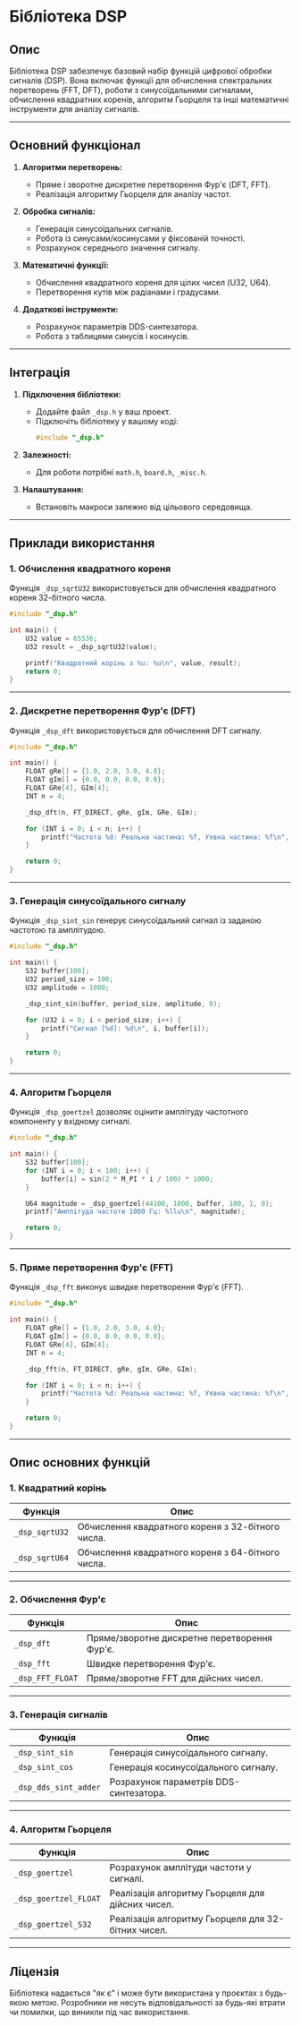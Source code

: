 # Бібліотека DSP

## Опис

Бібліотека DSP забезпечує базовий набір функцій цифрової обробки сигналів (DSP). Вона включає функції для обчислення спектральних перетворень (FFT, DFT), роботи з синусоїдальними сигналами, обчислення квадратних коренів, алгоритм Гьорцеля та інші математичні інструменти для аналізу сигналів.

---

## Основний функціонал

1. **Алгоритми перетворень:**
   - Пряме і зворотне дискретне перетворення Фур'є (DFT, FFT).
   - Реалізація алгоритму Гьорцеля для аналізу частот.

2. **Обробка сигналів:**
   - Генерація синусоїдальних сигналів.
   - Робота із синусами/косинусами у фіксованій точності.
   - Розрахунок середнього значення сигналу.

3. **Математичні функції:**
   - Обчислення квадратного кореня для цілих чисел (U32, U64).
   - Перетворення кутів між радіанами і градусами.

4. **Додаткові інструменти:**
   - Розрахунок параметрів DDS-синтезатора.
   - Робота з таблицями синусів і косинусів.

---

## Інтеграція

1. **Підключення бібліотеки:**
   - Додайте файл `_dsp.h` у ваш проект.
   - Підключіть бібліотеку у вашому коді:
     ```c
     #include "_dsp.h"
     ```

2. **Залежності:**
   - Для роботи потрібні `math.h`, `board.h`, `_misc.h`.

3. **Налаштування:**
   - Встановіть макроси залежно від цільового середовища.

---

## Приклади використання

### 1. Обчислення квадратного кореня

Функція `_dsp_sqrtU32` використовується для обчислення квадратного кореня 32-бітного числа.

```c
#include "_dsp.h"

int main() {
    U32 value = 65536;
    U32 result = _dsp_sqrtU32(value);

    printf("Квадратний корінь з %u: %u\n", value, result);
    return 0;
}
```

---

### 2. Дискретне перетворення Фур'є (DFT)

Функція `_dsp_dft` використовується для обчислення DFT сигналу.

```c
#include "_dsp.h"

int main() {
    FLOAT gRe[] = {1.0, 2.0, 3.0, 4.0};
    FLOAT gIm[] = {0.0, 0.0, 0.0, 0.0};
    FLOAT GRe[4], GIm[4];
    INT n = 4;

    _dsp_dft(n, FT_DIRECT, gRe, gIm, GRe, GIm);

    for (INT i = 0; i < n; i++) {
        printf("Частота %d: Реальна частина: %f, Уявна частина: %f\n", i, GRe[i], GIm[i]);
    }

    return 0;
}
```

---

### 3. Генерація синусоїдального сигналу

Функція `_dsp_sint_sin` генерує синусоїдальний сигнал із заданою частотою та амплітудою.

```c
#include "_dsp.h"

int main() {
    S32 buffer[100];
    U32 period_size = 100;
    U32 amplitude = 1000;

    _dsp_sint_sin(buffer, period_size, amplitude, 0);

    for (U32 i = 0; i < period_size; i++) {
        printf("Сигнал [%d]: %d\n", i, buffer[i]);
    }

    return 0;
}
```

---

### 4. Алгоритм Гьорцеля

Функція `_dsp_goertzel` дозволяє оцінити амплітуду частотного компоненту у вхідному сигналі.

```c
#include "_dsp.h"

int main() {
    S32 buffer[100];
    for (INT i = 0; i < 100; i++) {
        buffer[i] = sin(2 * M_PI * i / 100) * 1000;
    }

    U64 magnitude = _dsp_goertzel(44100, 1000, buffer, 100, 1, 0);
    printf("Амплітуда частоти 1000 Гц: %llu\n", magnitude);

    return 0;
}
```

---

### 5. Пряме перетворення Фур'є (FFT)

Функція `_dsp_fft` виконує швидке перетворення Фур'є (FFT).

```c
#include "_dsp.h"

int main() {
    FLOAT gRe[] = {1.0, 2.0, 3.0, 4.0};
    FLOAT gIm[] = {0.0, 0.0, 0.0, 0.0};
    FLOAT GRe[4], GIm[4];
    INT n = 4;

    _dsp_fft(n, FT_DIRECT, gRe, gIm, GRe, GIm);

    for (INT i = 0; i < n; i++) {
        printf("Частота %d: Реальна частина: %f, Уявна частина: %f\n", i, GRe[i], GIm[i]);
    }

    return 0;
}
```

---

## Опис основних функцій

### 1. Квадратний корінь

| Функція              | Опис                                       |
|----------------------|--------------------------------------------|
| `_dsp_sqrtU32`       | Обчислення квадратного кореня з 32-бітного числа. |
| `_dsp_sqrtU64`       | Обчислення квадратного кореня з 64-бітного числа. |

---

### 2. Обчислення Фур'є

| Функція              | Опис                                       |
|----------------------|--------------------------------------------|
| `_dsp_dft`           | Пряме/зворотне дискретне перетворення Фур'є. |
| `_dsp_fft`           | Швидке перетворення Фур'є.                |
| `_dsp_FFT_FLOAT`     | Пряме/зворотне FFT для дійсних чисел.     |

---

### 3. Генерація сигналів

| Функція              | Опис                                       |
|----------------------|--------------------------------------------|
| `_dsp_sint_sin`      | Генерація синусоїдального сигналу.         |
| `_dsp_sint_cos`      | Генерація косинусоїдального сигналу.       |
| `_dsp_dds_sint_adder`| Розрахунок параметрів DDS-синтезатора.     |

---

### 4. Алгоритм Гьорцеля

| Функція              | Опис                                       |
|----------------------|--------------------------------------------|
| `_dsp_goertzel`      | Розрахунок амплітуди частоти у сигналі.    |
| `_dsp_goertzel_FLOAT`| Реалізація алгоритму Гьорцеля для дійсних чисел. |
| `_dsp_goertzel_S32`  | Реалізація алгоритму Гьорцеля для 32-бітних чисел. |

---

## Ліцензія

Бібліотека надається "як є" і може бути використана у проєктах з будь-якою метою. Розробники не несуть відповідальності за будь-які втрати чи помилки, що виникли під час використання.
